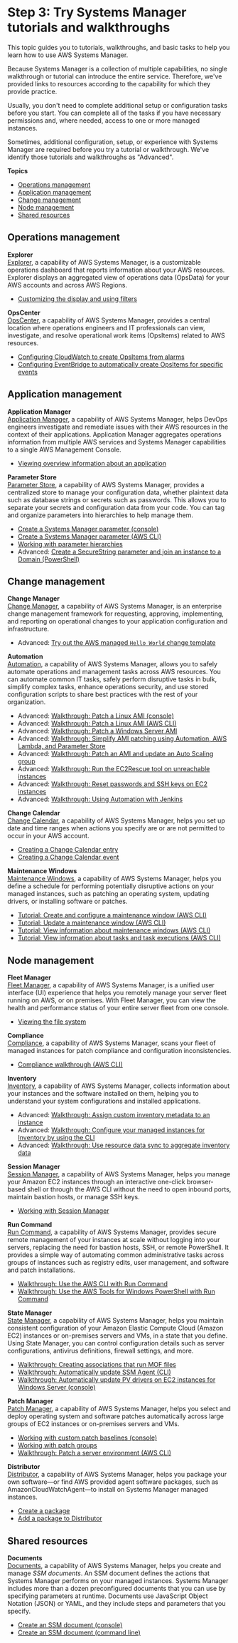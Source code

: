 # Step 3: Try Systems Manager tutorials and walkthroughs<a name="getting-started-walkthroughs"></a>

This topic guides you to tutorials, walkthroughs, and basic tasks to help you learn how to use AWS Systems Manager\.

Because Systems Manager is a collection of multiple capabilities, no single walkthrough or tutorial can introduce the entire service\. Therefore, we've provided links to resources according to the capability for which they provide practice\.

Usually, you don't need to complete additional setup or configuration tasks before you start\. You can complete all of the tasks if you have necessary permissions and, where needed, access to one or more managed instances\.

Sometimes, additional configuration, setup, or experience with Systems Manager are required before you try a tutorial or walkthrough\. We've identify those tutorials and walkthroughs as "Advanced"\.

**Topics**
+ [Operations management](#getting-started-walkthroughs-operations-management)
+ [Application management](#getting-started-walkthroughs-application-management)
+ [Change management](#getting-started-walkthroughs-change-management)
+ [Node management](#getting-started-walkthroughs-node-management)
+ [Shared resources](#getting-started-walkthroughs-shared-resources)

## Operations management<a name="getting-started-walkthroughs-operations-management"></a>

**Explorer**  
[Explorer](Explorer.md), a capability of AWS Systems Manager, is a customizable operations dashboard that reports information about your AWS resources\. Explorer displays an aggregated view of operations data \(OpsData\) for your AWS accounts and across AWS Regions\. 
+ [Customizing the display and using filters](Explorer-using-filters.md)

**OpsCenter**  
[OpsCenter](OpsCenter.md), a capability of AWS Systems Manager, provides a central location where operations engineers and IT professionals can view, investigate, and resolve operational work items \(OpsItems\) related to AWS resources\.
+ [Configuring CloudWatch to create OpsItems from alarms](OpsCenter-create-OpsItems-from-CloudWatch-Alarms.md)
+ [Configuring EventBridge to automatically create OpsItems for specific events](OpsCenter-automatically-create-OpsItems-2.md)

## Application management<a name="getting-started-walkthroughs-application-management"></a>

**Application Manager**  
[Application Manager](application-manager.md), a capability of AWS Systems Manager, helps DevOps engineers investigate and remediate issues with their AWS resources in the context of their applications\. Application Manager aggregates operations information from multiple AWS services and Systems Manager capabilities to a single AWS Management Console\. 
+ [Viewing overview information about an application](application-manager-working-viewing-overview.md)

**Parameter Store**  
[Parameter Store](systems-manager-parameter-store.md), a capability of AWS Systems Manager, provides a centralized store to manage your configuration data, whether plaintext data such as database strings or secrets such as passwords\. This allows you to separate your secrets and configuration data from your code\. You can tag and organize parameters into hierarchies to help manage them\.
+ [Create a Systems Manager parameter \(console\)](parameter-create-console.md)
+ [Create a Systems Manager parameter \(AWS CLI\)](param-create-cli.md)
+ [Working with parameter hierarchies](sysman-paramstore-hierarchies.md)
+ Advanced: [Create a SecureString parameter and join an instance to a Domain \(PowerShell\)](sysman-param-securestring-walkthrough.md)

## Change management<a name="getting-started-walkthroughs-change-management"></a>

**Change Manager**  
[Change Manager](change-manager.md), a capability of AWS Systems Manager, is an enterprise change management framework for requesting, approving, implementing, and reporting on operational changes to your application configuration and infrastructure\.
+ Advanced: [Try out the AWS managed `Hello World` change template](change-templates-aws-managed.md)

**Automation**  
[Automation](systems-manager-automation.md), a capability of AWS Systems Manager, allows you to safely automate operations and management tasks across AWS resources\. You can automate common IT tasks, safely perform disruptive tasks in bulk, simplify complex tasks, enhance operations security, and use stored configuration scripts to share best practices with the rest of your organization\.
+ Advanced: [Walkthrough: Patch a Linux AMI \(console\)](automation-walk-patch-linux-ami-console.md)
+ Advanced: [Walkthrough: Patch a Linux AMI \(AWS CLI\)](automation-walk-patch-linux-ami-cli.md)
+ Advanced: [Walkthrough: Patch a Windows Server AMI](automation-walk-patch-windows-ami-cli.md)
+ Advanced: [Walkthrough: Simplify AMI patching using Automation, AWS Lambda, and Parameter Store](automation-walk-patch-windows-ami-simplify.md)
+ Advanced: [Walkthrough: Patch an AMI and update an Auto Scaling group](automation-walk-patch-windows-ami-autoscaling.md)
+ Advanced: [Walkthrough: Run the EC2Rescue tool on unreachable instances](automation-ec2rescue.md)
+ Advanced: [Walkthrough: Reset passwords and SSH keys on EC2 instances](automation-ec2reset.md)
+ Advanced: [Walkthrough: Using Automation with Jenkins](automation-jenkins.md)

**Change Calendar**  
[Change Calendar](systems-manager-change-calendar.md), a capability of AWS Systems Manager, helps you set up date and time ranges when actions you specify are or are not permitted to occur in your AWS account\. 
+ [Creating a Change Calendar entry](change-calendar-create.md)
+ [Creating a Change Calendar event](change-calendar-create-event.md)

**Maintenance Windows**  
[Maintenance Windows](systems-manager-maintenance.md), a capability of AWS Systems Manager, helps you define a schedule for performing potentially disruptive actions on your managed instances, such as patching an operating system, updating drivers, or installing software or patches\.
+ [Tutorial: Create and configure a maintenance window \(AWS CLI\)](maintenance-windows-cli-tutorials-create.md)
+ [Tutorial: Update a maintenance window \(AWS CLI\)](maintenance-windows-cli-tutorials-update.md)
+ [Tutorial: View information about maintenance windows \(AWS CLI\)](maintenance-windows-cli-tutorials-describe.md)
+ [Tutorial: View information about tasks and task executions \(AWS CLI\)](mw-cli-tutorial-task-info.md)

## Node management<a name="getting-started-walkthroughs-node-management"></a>

**Fleet Manager**  
[Fleet Manager](fleet.md), a capability of AWS Systems Manager, is a unified user interface \(UI\) experience that helps you remotely manage your server fleet running on AWS, or on premises\. With Fleet Manager, you can view the health and performance status of your entire server fleet from one console\. 
+ [Viewing the file system ](fleet-file-management.md)

**Compliance**  
[Compliance](systems-manager-compliance.md), a capability of AWS Systems Manager, scans your fleet of managed instances for patch compliance and configuration inconsistencies\.
+ [Compliance walkthrough \(AWS CLI\)](sysman-compliance-walk.md)

**Inventory**  
[Inventory](systems-manager-inventory.md), a capability of AWS Systems Manager, collects information about your instances and the software installed on them, helping you to understand your system configurations and installed applications\.
+ Advanced: [Walkthrough: Assign custom inventory metadata to an instance](sysman-inventory-walk-custom.md)
+ Advanced: [Walkthrough: Configure your managed instances for Inventory by using the CLI](sysman-inventory-cliwalk.md)
+ Advanced: [Walkthrough: Use resource data sync to aggregate inventory data](sysman-inventory-resource-data-sync.md)

**Session Manager**  
[Session Manager](session-manager.md), a capability of AWS Systems Manager, helps you manage your Amazon EC2 instances through an interactive one\-click browser\-based shell or through the AWS CLI without the need to open inbound ports, maintain bastion hosts, or manage SSH keys\.
+ [Working with Session Manager](session-manager-working-with.md)

**Run Command**  
[Run Command](execute-remote-commands.md), a capability of AWS Systems Manager, provides secure remote management of your instances at scale without logging into your servers, replacing the need for bastion hosts, SSH, or remote PowerShell\. It provides a simple way of automating common administrative tasks across groups of instances such as registry edits, user management, and software and patch installations\.
+ [Walkthrough: Use the AWS CLI with Run Command](walkthrough-cli.md)
+ [Walkthrough: Use the AWS Tools for Windows PowerShell with Run Command](walkthrough-powershell.md)

**State Manager**  
[State Manager](systems-manager-state.md), a capability of AWS Systems Manager, helps you maintain consistent configuration of your Amazon Elastic Compute Cloud \(Amazon EC2\) instances or on\-premises servers and VMs, in a state that you define\. Using State Manager, you can control configuration details such as server configurations, antivirus definitions, firewall settings, and more\.
+ [Walkthrough: Creating associations that run MOF files](systems-manager-state-manager-using-mof-file.md)
+ [Walkthrough: Automatically update SSM Agent \(CLI\)](sysman-state-cli.md)
+ [Walkthrough: Automatically update PV drivers on EC2 instances for Windows Server \(console\)](sysman-state-pvdriver.md)

**Patch Manager**  
[Patch Manager](systems-manager-patch.md), a capability of AWS Systems Manager, helps you select and deploy operating system and software patches automatically across large groups of EC2 instances or on\-premises servers and VMs\.
+ [Working with custom patch baselines \(console\)](sysman-patch-baseline-console.md)
+ [Working with patch groups](sysman-patch-group-tagging.md)
+ [Walkthrough: Patch a server environment \(AWS CLI\)](sysman-patch-cliwalk.md)

**Distributor**  
[Distributor](distributor.md), a capability of AWS Systems Manager, helps you package your own software—or find AWS provided agent software packages, such as AmazonCloudWatchAgent—to install on Systems Manager managed instances\.
+ [Create a package](distributor-working-with-packages-create.md)
+ [Add a package to Distributor](distributor-working-with-packages-create.md#distributor-working-with-packages-add)

## Shared resources<a name="getting-started-walkthroughs-shared-resources"></a>

**Documents**  
[Documents](sysman-ssm-docs.md), a capability of AWS Systems Manager, helps you create and manage *SSM documents*\. An SSM document defines the actions that Systems Manager performs on your managed instances\. Systems Manager includes more than a dozen preconfigured documents that you can use by specifying parameters at runtime\. Documents use JavaScript Object Notation \(JSON\) or YAML, and they include steps and parameters that you specify\. 
+ [Create an SSM document \(console\)](create-ssm-console.md)
+ [Create an SSM document \(command line\)](create-ssm-document-cli.md)